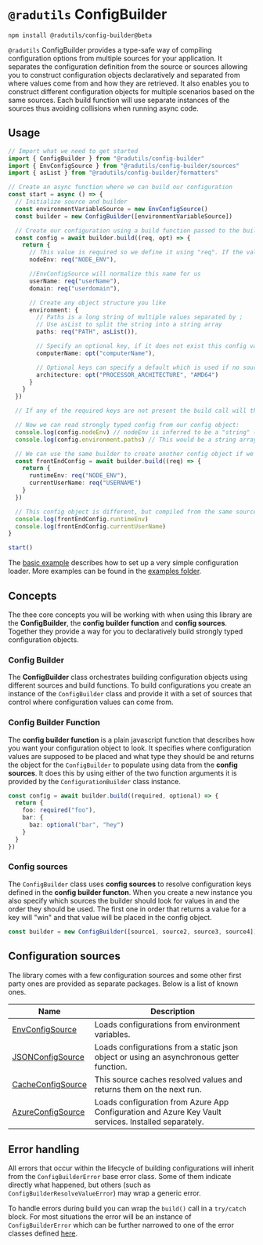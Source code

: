 # `@radutils` ConfigBuilder

```
npm install @radutils/config-builder@beta
```

`@radutils` ConfigBuilder provides a type-safe way of compiling configuration options from multiple sources for your application. It separates the configuration definition from the source or sources allowing you to construct configuration objects declaratively and separated from where values come from and how they are retrieved. It also enables you to construct different configuration objects for multiple scenarios based on the same sources. Each build function will use separate instances of the sources thus avoiding collisions when running async code.

## Usage

```typescript
// Import what we need to get started
import { ConfigBuilder } from "@radutils/config-builder"
import { EnvConfigSource } from "@radutils/config-builder/sources"
import { asList } from "@radutils/config-builder/formatters"

// Create an async function where we can build our configuration
const start = async () => {
  // Initialize source and builder
  const environmentVariableSource = new EnvConfigSource()
  const builder = new ConfigBuilder([environmentVariableSource])

  // Create our configuration using a build function passed to the builder
  const config = await builder.build((req, opt) => {
    return {
      // This value is required so we define it using "req". If the value is not found the builder will throw an error.
      nodeEnv: req("NODE_ENV"),

      //EnvConfigSource will normalize this name for us
      userName: req("userName"),
      domain: req("userdomain"),

      // Create any object structure you like
      environment: {
        // Paths is a long string of multiple values separated by ;
        // Use asList to split the string into a string array
        paths: req("PATH", asList()),

        // Specify an optional key, if it does not exist this config value will be undefined
        computerName: opt("computerName"),

        // Optional keys can specify a default which is used if no source returns a value for the key
        architecture: opt("PROCESSOR_ARCHITECTURE", "AMD64")
      }
    }
  })

  // If any of the required keys are not present the build call will throw an error and the code will not reach this point

  // Now we can read strongly typed config from our config object:
  console.log(config.nodeEnv) // nodeEnv is inferred to be a "string" (the default)
  console.log(config.environment.paths) // This would be a string array since we used asList above

  // We can use the same builder to create another config object if we want
  const frontEndConfig = await builder.build((req) => {
    return {
      runtimeEnv: req("NODE_ENV"),
      currentUserName: req("USERNAME")
    }
  })

  // This config object is different, but compiled from the same sources as the first one.
  console.log(frontEndConfig.runtimeEnv)
  console.log(frontEndConfig.currentUserName)
}

start()
```

The [basic example](./examples/basics.ts) describes how to set up a very simple configuration loader. More examples can be found in the [examples folder](./examples).

## Concepts

The thee core concepts you will be working with when using this library are the **ConfigBuilder**, the **config builder function** and **config sources**. Together they provide a way for you to declaratively build strongly typed configuration objects.

### Config Builder

The **ConfigBuilder** class orchestrates building configuration objects using different sources and build functions. To build configurations you create an instance of the `ConfigBuilder` class and provide it with a set of sources that control where configuration values can come from.

### Config Builder Function

The **config builder function** is a plain javascript function that describes how you want your configuration object to look. It specifies where configuration values are supposed to be placed and what type they should be and returns the object for the `ConfigBuilder` to populate using data from the **config sources**. It does this by using either of the two function arguments it is provided by the `ConfigurationBuilder` class instance.

```typescript
const config = await builder.build((required, optional) => {
  return {
    foo: required("foo"),
    bar: {
      baz: optional("bar", "hey")
    }
  }
})
```

### Config sources

The `ConfigBuilder` class uses **config sources** to resolve configuration keys defined in the **config builder functon**. When you create a new instance you also specify which sources the builder should look for values in and the order they should be used. The first one in order that returns a value for a key will "win" and that value will be placed in the config object.

```typescript
const builder = new ConfigBuilder([source1, source2, source3, source4])
```

## Configuration sources

The library comes with a few configuration sources and some other first party ones are provided as separate packages. Below is a list of known ones.

Name|Description
-|-
[EnvConfigSource](./src/sources/EnvConfigSource)|Loads configurations from environment variables.
[JSONConfigSource](./src/sources/JSONConfigSource)|Loads configurations from a static json object or using an asynchronous getter function.
[CacheConfigSource](./src/sources/CacheConfigSource/)|This source caches resolved values and returns them on the next run.
[AzureConfigSource](https://github.com/rudfoss/radutils/tree/main/libs/config-builder-source-azure)|Loads configuration from Azure App Configuration and Azure Key Vault services. Installed separately.

## Error handling

All errors that occur within the lifecycle of building configurations will inherit from the `ConfigBuilderError` base error class. Some of them indicate directly what happened, but others (such as `ConfigBuilderResolveValueError`) may wrap a generic error.

To handle errors during build you can wrap the `build()` call in a `try/catch` block. For most situations the error will be an instance of `ConfigBuilderError` which can be further narrowed to one of the error classes defined [here](./src/errors).